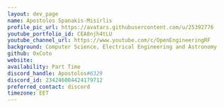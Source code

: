 ```yaml
---
layout: dev_page
name: Apostolos Spanakis-Misirlis
profile_pic_url: https://avatars.githubusercontent.com/u/25392776
youtube_portfolio_id: CEA8njh4tLU
youtube_channel_url: https://www.youtube.com/c/OpenEngineeringRF
background: Computer Science, Electrical Engineering and Astronomy
github: 0xCoto
website:
availability: Part Time
discord_handle: Apostolos#6329
discord_id: 234246004424179712
preferred_contact: discord
timezone: EET
---
```

